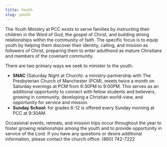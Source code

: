 ```yaml
---
title: Youth
slug: youth
---
```


The Youth Ministry at PCC exists to serve families by instructing their children in the Word of God, the gospel of Christ, and building strong relationships within the community of faith. The specific focus is to equip youth by helping them discover their identity, calling, and mission as followers of Christ, preparing them to enter adulthood as mature Christians and members of the covenant community.

There are two primary ways we seek to minister to the youth:

- **SNAC** (Saturday Night at Church): a ministry-partnership with The Presbyterian Church of Manchester (PCM), meets twice a month on Saturday evenings at PCM from 6:30PM to 9:00PM. This serves as an additional opportunity to connect with fellow students and believers, growing in community, developing a Christian world-view, and opportunity for service and mission.
- **Sunday School**: for grades 6-12 is offered every Sunday morning at PCC at 9:30AM.

Occasional events, retreats, and mission trips occur throughout the year to foster growing relationships among the youth and to provide opportunity in service of the Lord. If you have any questions or desire additional information, please contact the church office: (860) 742-7222
